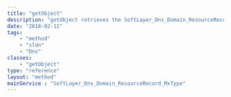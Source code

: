 ```yaml
---
title: "getObject"
description: "getObject retrieves the SoftLayer_Dns_Domain_ResourceRecord_MxType object whose ID number corresponds to the ID number of the init parameter passed to the SoftLayer_Dns_Domain_ResourceRecord_MxType service. You can only retrieve resource records belonging to domains that are assigned to your SoftLayer account. "
date: "2018-02-12"
tags:
    - "method"
    - "sldn"
    - "Dns"
classes:
    - "getObject"
type: "reference"
layout: "method"
mainService : "SoftLayer_Dns_Domain_ResourceRecord_MxType"
---
```

